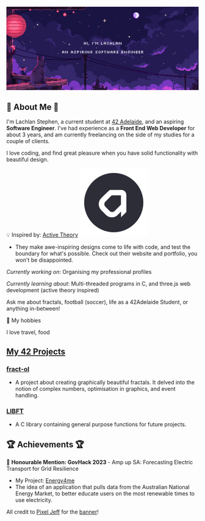 ![Banner](./assets/img/github-banner-engineer.gif)

## :rocket: About Me :rocket:

I'm Lachlan Stephen, a current student at [42 Adelaide](https://www.42adel.org.au/), and an aspiring **Software Engineer**. I've had experience as a **Front End Web Developer** for about 3 years, and am currently freelancing on the side of my studies for a couple of clients.

I love coding, and find great pleasure when you have solid functionality with beautiful design.

:bulb: Inspired by: [Active Theory](https://activetheory.net/) ![Active Theory Logo](./assets/img/active-theory.png)
- They make awe-inspiring designs come to life with code, and test the boundary for what's possible. Check out their website and portfolio, you won't be disappointed.

_Currently working on_: Organising my professional profiles

_Currently learning about_: Multi-threaded programs in C, and three.js web development (active theory inspired)

Ask me about fractals, football (soccer), life as a 42Adelaide Student, or anything in-between!

:city_sunset: My hobbies

I love travel, food

## [My 42 Projects](https://github.com/stars/lachlanstephen/lists/42-projects)

### [fract-ol](https://github.com/lachlanstephen/fract-ol_42)

- A project about creating graphically beautiful fractals. It delved into the notion of complex numbers, optimisation in graphics, and event handling.

### [LIBFT](https://github.com/lachlanstephen/LIBFT_42)

- A C library containing general purpose functions for future projects.

## :trophy: Achievements :trophy:

:herb: **Honourable Mention: GovHack 2023** - Amp up SA: Forecasting Electric Transport for Grid Resilience

- My Project: [Energy4me](https://2023.hackerspace.govhack.org/projects/energy4me)
- The idea of an application that pulls data from the Australian National Energy Market, to better educate users on the most renewable times to use electricity.

All credit to <a href="https://portaly.cc/pixeljeff" target="_blank" rel="noopener noreferrer nofollow">Pixel Jeff</a> for the <a href="https://www.behance.net/gallery/103154127/SUDIO" target="_blank" rel="noopener noreferrer nofollow">banner</a>!
